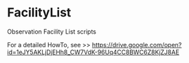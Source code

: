 # FacilityList
Observation Facility List scripts

For a detailed HowTo, see >> https://drive.google.com/open?id=1eJY5AKLjDjEHh8_CW7VdK-96Uq4CC8BWC6Z8KjZJ8AE
